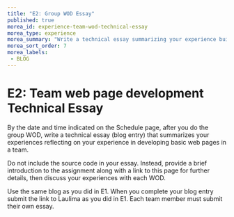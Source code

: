 ```yaml
---
title: "E2: Group WOD Essay"
published: true
morea_id: experience-team-wod-technical-essay
morea_type: experience
morea_summary: "Write a technical essay summarizing your experience building a fancy web page in a team."
morea_sort_order: 7
morea_labels:
 - BLOG 
---
```


# E2: Team web page development Technical Essay

By the date and time indicated on the Schedule page, after you do the group WOD,
write a technical essay (blog entry) that summarizes your experiences 
reflecting on your experience in developing basic web pages in a team.  

Do not include the source code in your essay. Instead, provide a brief introduction to the assignment along with a link to this page for further details, then discuss your experiences with each WOD.  

Use the same blog as you did in E1. When you complete your blog entry submit the link to Laulima as you did in E1. 
Each team member must submit their own essay.